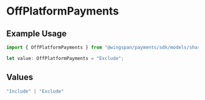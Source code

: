 # OffPlatformPayments

## Example Usage

```typescript
import { OffPlatformPayments } from "@wingspan/payments/sdk/models/shared";

let value: OffPlatformPayments = "Exclude";
```

## Values

```typescript
"Include" | "Exclude"
```